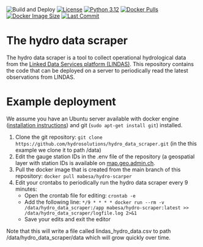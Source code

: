 ![Build and Deploy](https://github.com/hydrosolutions/hydro_data_scraper/actions/workflows/docker-build-push.yml/badge.svg) [![License](https://img.shields.io/github/license/hydrosolutions/hydro_data_scraper)](https://github.com/hydrosolutions/hydro_data_scraper/blob/main/LICENSE) [![Python 3.12](https://img.shields.io/badge/python-3.12-blue.svg)](https://www.python.org/downloads/release/python-312/) [![Docker Pulls](https://img.shields.io/docker/pulls/mabesa/hydro-scraper)](https://hub.docker.com/r/mabesa/hydro-scraper) [![Docker Image Size](https://img.shields.io/docker/image-size/mabesa/hydro-scraper/latest)](https://hub.docker.com/r/mabesa/hydro-scraper) [![Last Commit](https://img.shields.io/github/last-commit/hydrosolutions/hydro_data_scraper)](https://github.com/hydrosolutions/hydro_data_scraper/commits/main)

# The hydro data scraper
The hydro data scraper is a tool to collect operational hydrological data from the [Linked Data Services platform (LINDAS)](https://lindas.admin.ch/?lang=de). This repository contains the code that can be deployed on a server to periodically read the latest observations from LINDAS. 

# Example deployment
We assume you have an Ubuntu server available with docker engine ([installation instructions](https://docs.docker.com/engine/install/ubuntu/)) and git (`sudo apt-get install git`) installed.   

1. Clone the git repository: `git clone https://github.com/hydrosolutions/hydro_data_scraper.git` (in the this example we clone it to path /data)  
2. Edit the gauge station IDs in the .env file of the repository (a geospatial layer with station IDs is available on [map.geo.admin.ch](https://map.geo.admin.ch/#/map?lang=en&center=2660025,1189925&z=1&bgLayer=ch.swisstopo.pixelkarte-grau&topic=gewiss&layers=ch.bafu.hydrologie-hydromessstationen).  
3. Pull the docker image that is created from the main branch of this repository: `docker pull mabesa/hydro-scarper`  
4. Edit your crontabs to periodically run the hydro data scraper every 9 minutes:
   - Open the crontab file for editing: `crontab -e`
   - Add the following line: `*/9 * * * * docker run --rm -v /data/hydro_data_scraper:/app mabesa/hydro-scraper:latest >> /data/hydro_data_scraper/logfile.log 2>&1`
   - Save your edits and exit the editor  
  
Note that this will write a file called lindas_hydro_data.csv to path /data/hydro_data_scraper/data which will grow quickly over time.  
